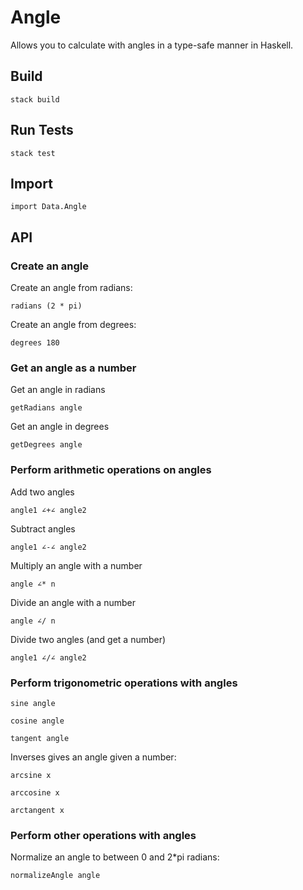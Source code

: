 # Angle

Allows you to calculate with angles in a type-safe manner in Haskell.

## Build

`stack build`

## Run Tests

`stack test`

## Import

`import Data.Angle`

## API

### Create an angle

Create an angle from radians:

`radians (2 * pi)`

Create an angle from degrees:

`degrees 180`

### Get an angle as a number

Get an angle in radians

`getRadians angle`

Get an angle in degrees

`getDegrees angle`

### Perform arithmetic operations on angles

Add two angles

`angle1 ∠+∠ angle2`

Subtract angles

`angle1 ∠-∠ angle2`

Multiply an angle with a number

`angle ∠* n`

Divide an angle with a number

`angle ∠/ n`

Divide two angles (and get a number)

`angle1 ∠/∠ angle2`

### Perform trigonometric operations with angles

`sine angle`

`cosine angle`

`tangent angle`

Inverses gives an angle given a number:

`arcsine x`

`arccosine x`

`arctangent x`

### Perform other operations with angles

Normalize an angle to between 0 and 2*pi radians:

`normalizeAngle angle`
